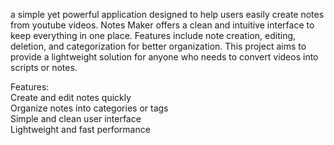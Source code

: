 a simple yet powerful application designed to help users easily create notes from youtube videos. Notes Maker offers a clean and intuitive interface to keep everything in one place. Features include note creation, editing, deletion, and categorization for better organization. This project aims to provide a lightweight solution for anyone who needs to convert videos into scripts or notes.    
       
Features:          
Create and edit notes quickly          
Organize notes into categories or tags            
Simple and clean user interface         
Lightweight and fast performance     
 
  
    


  
 
